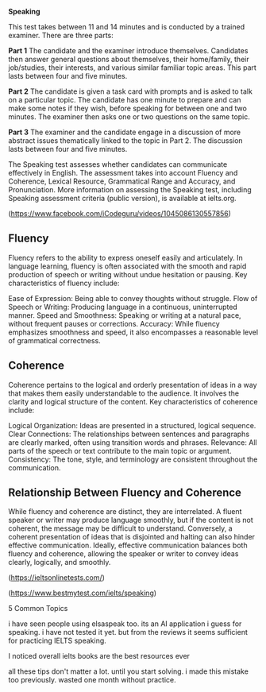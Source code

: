 **Speaking**

This test takes between 11 and 14 minutes and is conducted by a trained examiner. There are three parts:

**Part 1**
The candidate and the examiner introduce themselves. Candidates then answer general questions about themselves, their home/family, their job/studies, their interests, and various similar familiar topic areas. This part lasts between four and five minutes.

**Part 2**
The candidate is given a task card with prompts and is asked to talk on a particular topic. The candidate has one minute to prepare and can make some notes if they wish, before speaking for between one and two minutes. The examiner then asks one or two questions on the same topic.

**Part 3**
The examiner and the candidate engage in a discussion of more abstract issues thematically linked to the topic in Part 2. The discussion lasts between four and five minutes.

The Speaking test assesses whether candidates can communicate effectively in English. The assessment takes into account Fluency and Coherence, Lexical Resource, Grammatical Range and Accuracy, and Pronunciation. More information on assessing the Speaking test, including Speaking assessment criteria (public version), is available at ielts.org.




(https://www.facebook.com/iCodeguru/videos/1045086130557856)

## Fluency
Fluency refers to the ability to express oneself easily and articulately. In language learning, fluency is often associated with the smooth and rapid production of speech or writing without undue hesitation or pausing. Key characteristics of fluency include:

Ease of Expression: Being able to convey thoughts without struggle.
Flow of Speech or Writing: Producing language in a continuous, uninterrupted manner.
Speed and Smoothness: Speaking or writing at a natural pace, without frequent pauses or corrections.
Accuracy: While fluency emphasizes smoothness and speed, it also encompasses a reasonable level of grammatical correctness.

## Coherence
Coherence pertains to the logical and orderly presentation of ideas in a way that makes them easily understandable to the audience. It involves the clarity and logical structure of the content. Key characteristics of coherence include:

Logical Organization: Ideas are presented in a structured, logical sequence.
Clear Connections: The relationships between sentences and paragraphs are clearly marked, often using transition words and phrases.
Relevance: All parts of the speech or text contribute to the main topic or argument.
Consistency: The tone, style, and terminology are consistent throughout the communication.

## Relationship Between Fluency and Coherence
While fluency and coherence are distinct, they are interrelated. A fluent speaker or writer may produce language smoothly, but if the content is not coherent, the message may be difficult to understand. Conversely, a coherent presentation of ideas that is disjointed and halting can also hinder effective communication. Ideally, effective communication balances both fluency and coherence, allowing the speaker or writer to convey ideas clearly, logically, and smoothly.

(https://ieltsonlinetests.com/)

(https://www.bestmytest.com/ielts/speaking)

5 Common Topics

i have seen people using elsaspeak too. its an AI application i guess for  speaking. i have not tested it yet. but from the reviews it seems sufficient for practicing IELTS speaking.

I noticed overall ielts books are the best resources ever

all these tips don't matter a lot. until you start solving. i made this mistake too previously. wasted one month without practice.
